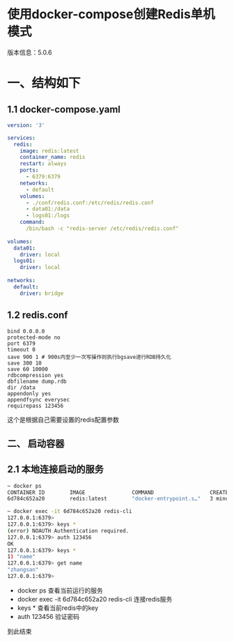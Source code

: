 # 使用docker-compose创建Redis单机模式

版本信息：5.0.6

# 一、结构如下

## 1.1 docker-compose.yaml

```yaml
version: '3'

services:
  redis:
    image: redis:latest
    container_name: redis
    restart: always
    ports:
      - 6379:6379
    networks:
      - default
    volumes:
      - ./conf/redis.conf:/etc/redis/redis.conf
      - data01:/data
      - logs01:/logs
    command:
      /bin/bash -c "redis-server /etc/redis/redis.conf"
      
volumes:
  data01:
    driver: local
  logs01:
    driver: local
    
networks:
  default:
    driver: bridge
```

## 1.2 redis.conf

```
bind 0.0.0.0
protected-mode no
port 6379
timeout 0
save 900 1 # 900s内至少一次写操作则执行bgsave进行RDB持久化
save 300 10
save 60 10000
rdbcompression yes
dbfilename dump.rdb
dir /data
appendonly yes
appendfsync everysec
requirepass 123456
```

这个是根据自己需要设置的redis配置参数



## 二、 启动容器

## 2.1 本地连接启动的服务

```bash
~ docker ps
CONTAINER ID        IMAGE               COMMAND                  CREATED             STATUS              PORTS                    NAMES
6d784c652a20        redis:latest        "docker-entrypoint.s…"   3 minutes ago       Up 3 minutes        0.0.0.0:6379->6379/tcp   redis

~ docker exec -it 6d784c652a20 redis-cli
127.0.0.1:6379> 
127.0.0.1:6379> keys *
(error) NOAUTH Authentication required.
127.0.0.1:6379> auth 123456
OK
127.0.0.1:6379> keys *
1) "name"
127.0.0.1:6379> get name
"zhangsan"
127.0.0.1:6379> 
```

- docker ps 查看当前运行的服务
- docker exec -it 6d784c652a20 redis-cli 连接redis服务
- keys * 查看当前redis中的key
- auth 123456 验证密码

到此结束